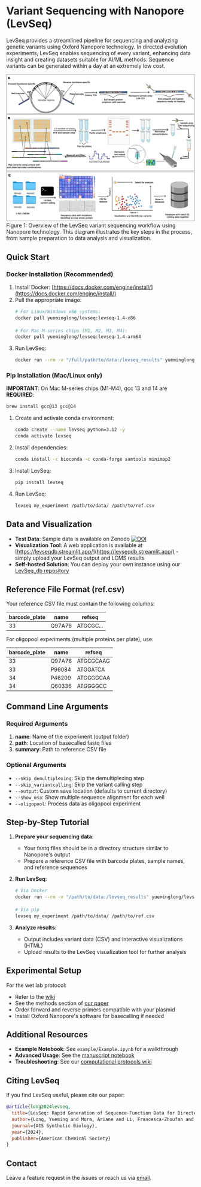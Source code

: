 # Variant Sequencing with Nanopore (LevSeq)

LevSeq provides a streamlined pipeline for sequencing and analyzing genetic variants using Oxford Nanopore technology. In directed evolution experiments, LevSeq enables sequencing of every variant, enhancing data insight and creating datasets suitable for AI/ML methods. Sequence variants can be generated within a day at an extremely low cost.

![Figure 1: LevSeq Workflow](manuscript/figures/LevSeq_Figure-1.jpeg)
Figure 1: Overview of the LevSeq variant sequencing workflow using Nanopore technology. This diagram illustrates the key steps in the process, from sample preparation to data analysis and visualization.

## Quick Start

### Docker Installation (Recommended)

1. Install Docker: [https://docs.docker.com/engine/install/](https://docs.docker.com/engine/install/)
2. Pull the appropriate image:
   ```bash
   # For Linux/Windows x86 systems:
   docker pull yueminglong/levseq:levseq-1.4-x86
   
   # For Mac M-series chips (M1, M2, M3, M4):
   docker pull yueminglong/levseq:levseq-1.4-arm64
   ```
3. Run LevSeq:
   ```bash
   docker run --rm -v "/full/path/to/data:/levseq_results" yueminglong/levseq:levseq-1.4-arm64 my_experiment levseq_results/ levseq_results/ref.csv
   ```

### Pip Installation (Mac/Linux only)

**IMPORTANT**: On Mac M-series chips (M1-M4), gcc 13 and 14 are **REQUIRED**:
```bash
brew install gcc@13 gcc@14
```

1. Create and activate conda environment:
   ```bash
   conda create --name levseq python=3.12 -y
   conda activate levseq
   ```

2. Install dependencies:
   ```bash
   conda install -c bioconda -c conda-forge samtools minimap2
   ```

3. Install LevSeq:
   ```bash
   pip install levseq
   ```

4. Run LevSeq:
   ```bash
   levseq my_experiment /path/to/data/ /path/to/ref.csv
   ```

## Data and Visualization

- **Test Data**: Sample data is available on Zenodo [![DOI](https://zenodo.org/badge/DOI/10.5281/zenodo.13694463.svg)](https://doi.org/10.5281/zenodo.13694463)
- **Visualization Tool**: A web application is available at [https://levseqdb.streamlit.app/](https://levseqdb.streamlit.app/) - simply upload your LevSeq output and LCMS results
- **Self-hosted Solution**: You can deploy your own instance using our [LevSeq_db repository](https://github.com/fhalab/LevSeq_db)

## Reference File Format (ref.csv)

Your reference CSV file must contain the following columns:

| barcode_plate | name   | refseq    |
|---------------|--------|-----------|
| 33            | Q97A76 | ATGCGC... |

For oligopool experiments (multiple proteins per plate), use:

| barcode_plate | name   | refseq    |
|---------------|--------|-----------|
| 33            | Q97A76 | ATGCGCAAG |
| 33            | P96084 | ATGGATCA  |
| 34            | P46209 | ATGGGGCAA |
| 34            | Q60336 | ATGGGGCC  |

## Command Line Arguments

### Required Arguments
1. **name**: Name of the experiment (output folder)
2. **path**: Location of basecalled fastq files
3. **summary**: Path to reference CSV file

### Optional Arguments
- `--skip_demultiplexing`: Skip the demultiplexing step
- `--skip_variantcalling`: Skip the variant calling step
- `--output`: Custom save location (defaults to current directory)
- `--show_msa`: Show multiple sequence alignment for each well
- `--oligopool`: Process data as oligopool experiment

## Step-by-Step Tutorial

1. **Prepare your sequencing data**:
   - Your fastq files should be in a directory structure similar to Nanopore's output
   - Prepare a reference CSV file with barcode plates, sample names, and reference sequences

2. **Run LevSeq**:
   ```bash
   # Via Docker
   docker run --rm -v "/path/to/data:/levseq_results" yueminglong/levseq:levseq-1.4-arm64 my_experiment levseq_results/ levseq_results/ref.csv
   
   # Via pip
   levseq my_experiment /path/to/data/ /path/to/ref.csv
   ```

3. **Analyze results**:
   - Output includes variant data (CSV) and interactive visualizations (HTML)
   - Upload results to the LevSeq visualization tool for further analysis

## Experimental Setup

For the wet lab protocol:
- Refer to the [wiki](https://github.com/fhalab/LevSeq/wiki/Experimental-protocols)
- See the methods section of [our paper](https://pubs.acs.org/doi/10.1021/acssynbio.4c00625)
- Order forward and reverse primers compatible with your plasmid
- Install Oxford Nanopore's software for basecalling if needed

## Additional Resources

- **Example Notebook**: See `example/Example.ipynb` for a walkthrough
- **Advanced Usage**: See the [manuscript notebook](https://github.com/fhalab/LevSeq/blob/main/manuscript/notebooks/epPCR_10plates.ipynb)
- **Troubleshooting**: See our [computational protocols wiki](https://github.com/fhalab/LevSeq/wiki/Computational-protocols)

## Citing LevSeq

If you find LevSeq useful, please cite our paper:

```bibtex
@article{long2024levseq,
  title={LevSeq: Rapid Generation of Sequence-Function Data for Directed Evolution and Machine Learning},
  author={Long, Yueming and Mora, Ariane and Li, Francesca-Zhoufan and Gürsoy, Emre and Johnston, Kadina E and Arnold, Frances H},
  journal={ACS Synthetic Biology},
  year={2024},
  publisher={American Chemical Society}
}
```

## Contact

Leave a feature request in the issues or reach us via [email](mailto:levseqdb@gmail.com).